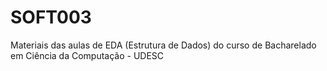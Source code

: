 # SOFT003
Materiais das aulas de EDA (Estrutura de Dados) do curso de Bacharelado em Ciência da Computação - UDESC
